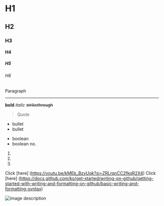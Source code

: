 <!-- Heading -->

# H1

## H2

### H3

#### H4

##### H5

###### H6

Paragraph

<!-- Line == 3 underbars -->

---

<!-- Text attributes -->

**bold**
_italic_
~~strikethrough~~

> Quote

- bullet
- bullet

* boolean
* boolean
  no.

1.
2.
3.

<!--Link -->

Click [here] (https://youtu.be/kMEb_BzyUqk?si=ZRLrqnCC2fkqR2X4)
Click [here] (https://docs.github.com/ko/get-started/writing-on-github/getting-started-with-writing-and-formatting-on-github/basic-writing-and-formatting-syntax)

<!--Image-->

![image description]()
